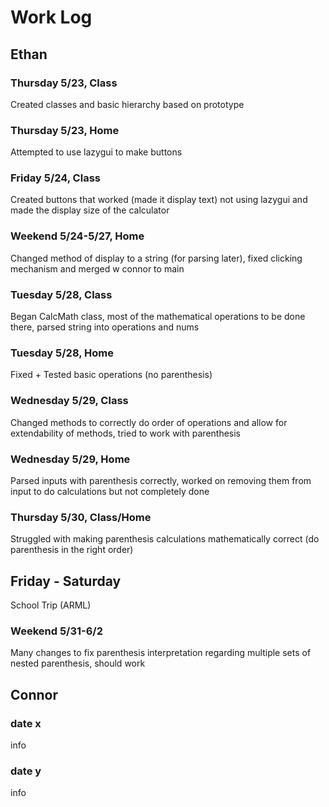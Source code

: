 # Work Log

## Ethan

### Thursday 5/23, Class

Created classes and basic hierarchy based on prototype

### Thursday 5/23, Home

Attempted to use lazygui to make buttons

### Friday 5/24, Class

Created buttons that worked (made it display text) not using lazygui and made the display size of the calculator

### Weekend 5/24-5/27, Home

Changed method of display to a string (for parsing later), fixed clicking mechanism and merged w connor to main

### Tuesday 5/28, Class

Began CalcMath class, most of the mathematical operations to be done there, parsed string into operations and nums

### Tuesday 5/28, Home

Fixed + Tested basic operations (no parenthesis)

### Wednesday 5/29, Class

Changed methods to correctly do order of operations and allow for extendability of methods, tried to work with parenthesis

### Wednesday 5/29, Home

Parsed inputs with parenthesis correctly, worked on removing them from input to do calculations but not completely done

### Thursday 5/30, Class/Home

Struggled with making parenthesis calculations mathematically correct (do parenthesis in the right order)

## Friday - Saturday

School Trip (ARML)

### Weekend 5/31-6/2

Many changes to fix parenthesis interpretation regarding multiple sets of nested parenthesis, should work

## Connor

### date x

info

### date y

info
